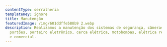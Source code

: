 ```yaml
---
contentType: serralheria
templateKey: ignore
title: Manutenção
featuredImage: /img/601ddffe588b9 2.webp
description: Realizamos a manutenção dos sistemas de segurança, câmeras,
  portões, porteiro eletrônico, cerca elétrica, motobombas, elétrica residencial
  e comercial.
---
```

